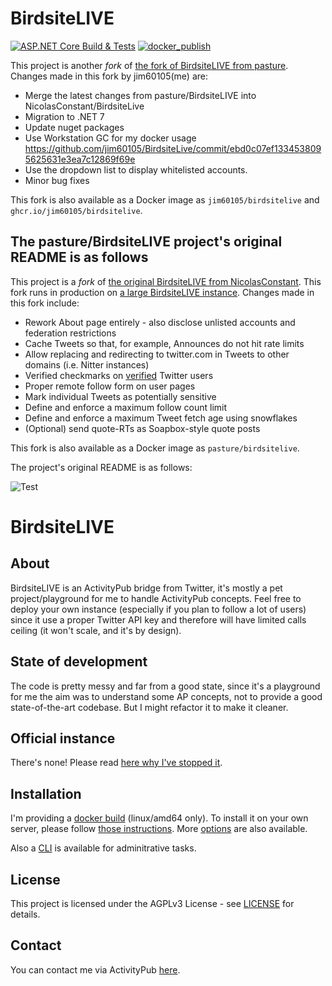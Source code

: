 # BirdsiteLIVE

[![ASP.NET Core Build & Tests](https://github.com/jim60105/BirdsiteLive/actions/workflows/dotnet-core.yml/badge.svg?branch=master)](https://github.com/jim60105/BirdsiteLive/actions/workflows/dotnet-core.yml)
[![docker_publish](https://github.com/jim60105/BirdsiteLive/actions/workflows/docker_publish.yml/badge.svg?branch=master)](https://github.com/jim60105/BirdsiteLive/actions/workflows/docker_publish.yml)

This project is another *fork* of [the fork of BirdsiteLIVE from pasture](https://git.gamers.exposed/pasture/BirdsiteLIVE). Changes made in this fork by jim60105(me) are:

* Merge the latest changes from pasture/BirdsiteLIVE into NicolasConstant/BirdsiteLive
* Migration to .NET 7
* Update nuget packages
* Use Workstation GC for my docker usage <https://github.com/jim60105/BirdsiteLive/commit/ebd0c07ef1334538095625631e3ea7c12869f69e>
* Use the dropdown list to display whitelisted accounts.
* Minor bug fixes

This fork is also available as a Docker image as `jim60105/birdsitelive` and `ghcr.io/jim60105/birdsitelive`.

## The pasture/BirdsiteLIVE project's original README is as follows

This project is a *fork* of [the original BirdsiteLIVE from NicolasConstant](https://github.com/NicolasConstant/BirdsiteLive). This fork runs in production on [a large BirdsiteLIVE instance](https://twtr.plus). Changes made in this fork include:

* Rework About page entirely - also disclose unlisted accounts and federation restrictions
* Cache Tweets so that, for example, Announces do not hit rate limits
* Allow replacing and redirecting to twitter.com in Tweets to other domains (i.e. Nitter instances)
* Verified checkmarks on [verified](https://twitter.com/verified) Twitter users
* Proper remote follow form on user pages
* Mark individual Tweets as potentially sensitive
* Define and enforce a maximum follow count limit
* Define and enforce a maximum Tweet fetch age using snowflakes
* (Optional) send quote-RTs as Soapbox-style quote posts

This fork is also available as a Docker image as `pasture/birdsitelive`.

The project's original README is as follows:

![Test](https://github.com/NicolasConstant/BirdsiteLive/workflows/.NET%20Core/badge.svg?branch=master&event=push)

# BirdsiteLIVE

## About

BirdsiteLIVE is an ActivityPub bridge from Twitter, it's mostly a pet project/playground for me to handle ActivityPub concepts. Feel free to deploy your own instance (especially if you plan to follow a lot of users) since it use a proper Twitter API key and therefore will have limited calls ceiling (it won't scale, and it's by design).

## State of development

The code is pretty messy and far from a good state, since it's a playground for me the aim was to understand some AP concepts, not to provide a good state-of-the-art codebase. But I might refactor it to make it cleaner. 

## Official instance 

There's none! Please read [here why I've stopped it](https://write.as/nicolas-constant/closing-the-official-bsl-instance).

## Installation

I'm providing a [docker build](https://hub.docker.com/r/nicolasconstant/birdsitelive) (linux/amd64 only). To install it on your own server, please follow [those instructions](https://github.com/NicolasConstant/BirdsiteLive/blob/master/INSTALLATION.md). More [options](https://github.com/NicolasConstant/BirdsiteLive/blob/master/VARIABLES.md) are also available.

Also a [CLI](https://github.com/NicolasConstant/BirdsiteLive/blob/master/BSLManager.md) is available for adminitrative tasks.

## License

This project is licensed under the AGPLv3 License - see [LICENSE](https://github.com/NicolasConstant/BirdsiteLive/blob/master/LICENSE) for details.

## Contact

You can contact me via ActivityPub <a rel="me" href="https://fosstodon.org/@BirdsiteLIVE">here</a>.
